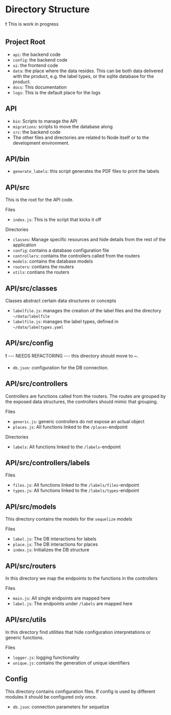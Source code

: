 # Directory Structure

:exclamation: This is work in progress

## Project Root

* `api`: the backend code
* `config`: the backend code
* `ui`: the frontend code
* `data`: the place where the data resides. This can be both data delivered with the product, e.g. the label types, or the sqlite database for the product.
* `docs`: This documentation
* `logs`: This is the default place for the logs

## API

* `bin`: Scripts to manage the API
* `migrations`: scripts to move the database along
* `src`: the backend code
* The other files and directories are related to Node itself or to the development environment.

## API/bin

* `generate_labels`: this script generates the PDF files to print the labels

## API/src

This is the root for the API code.

Files

* `index.js`: This is the script that kicks it off

Directories

* `classes`: Manage specific resources and hide details from the rest of the application
* `config`: contains a database configuration file
* `controllers`: contains the controllers called from the routers
* `models`: contains the database models
* `routers`: contians the routers
* `utils`: contians the routers

## API/src/classes

Classes abstract certain data structures or concepts

* `labelfile.js`: manages the creation of the label files and the directory `~/data/labelfile`
* `labelfile.js`: manages the label types, defined in `~/data/labeltypes.yaml`

## API/src/config

:exclamation: --- NEEDS REFACTORING --- this directory should move to ~.

* `db.json`: configuration for the DB connection.

## API/src/controllers

Controllers are functions called from the routers. The routes are grouped by the exposed data structures, the controllers should mimic that grouping.

Files

* `generic.js`: generic controllers do not expose an actual object
* `places.js`: All functions linked to the `/places`-endpoint

Directories

* `labels`: All functions linked to the `/labels`-endpoint

## API/src/controllers/labels

Files

* `files.js`: All functions linked to the `/labels/files`-endpoint
* `types.js`: All functions linked to the `/labels/types`-endpoint

## API/src/models

This directory contains the models for the `sequelize` models

Files

* `label.js`: The DB interactions for labels
* `place.js`: The DB interactions for places
* `index.js`: Initializes the DB structure

## API/src/routers

In this directory we map the endpoints to the functions in the controllers

Files

* `main.js`: All single endpoints are mapped here
* `label.js`: The endpoints under `/labels` are mapped here

## API/src/utils

In this directory find utilities that hide configuration interpretations or generic functions.

Files

* `logger.js`: logging functionality
* `unique.js`: contains the generation of unique identifiers

## Config

This directory contains configuration files. If config is used by different modules it should be configured only once.

* `db.json`: connection parameters for sequelize
